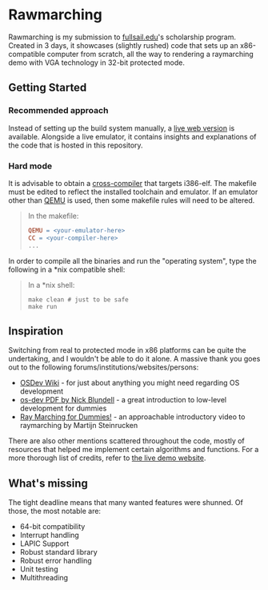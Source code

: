 # Rawmarching

Rawmarching is my submission to [fullsail.edu](https://www.fullsail.edu/)'s scholarship program. Created in 3 days, it showcases (slightly rushed) code that sets up an x86-compatible computer from scratch, all the way to rendering a raymarching demo with VGA technology in 32-bit protected mode.

## Getting Started

### Recommended approach

Instead of setting up the build system manually, a [live web version](https://localhost) is available. Alongside a live emulator, it contains insights and explanations of the code that is hosted in this repository.

### Hard mode

It is advisable to obtain a [cross-compiler](https://wiki.osdev.org/GCC_Cross-Compiler) that targets i386-elf. The makefile must be edited to reflect the installed toolchain and emulator. If an emulator other than [QEMU](https://www.qemu.org/) is used, then some makefile rules will need to be altered.

> In the makefile:
> ```Makefile
> QEMU = <your-emulator-here>
> CC = <your-compiler-here>
> ...
> ```

In order to compile all the binaries and run the "operating system", type the following in a *nix compatible shell:

> In a *nix shell:
> ```shell
> make clean # just to be safe
> make run
> ```

## Inspiration

Switching from real to protected mode in x86 platforms can be quite the undertaking, and I wouldn't be able to do it alone. A massive thank you goes out to the following forums/institutions/websites/persons:

 - [OSDev Wiki](https://wiki.osdev.org/Main_Page) - for just about anything you might need regarding OS development
 - [os-dev PDF by Nick Blundell](https://www.cs.bham.ac.uk/~exr/lectures/opsys/10_11/lectures/os-dev.pdf) - a great introduction to low-level development for dummies
 - [Ray Marching for Dummies!](https://www.youtube.com/watch?v=PGtv-dBi2wE) - an approachable introductory video to raymarching by Martijn Steinrucken

There are also other mentions scattered throughout the code, mostly of resources that helped me implement certain algorithms and functions. For a more thorough list of credits, refer to [the live demo website](http://localhost).

## What's missing

The tight deadline means that many wanted features were shunned. Of those, the most notable are:

 - 64-bit compatibility
 - Interrupt handling
 - LAPIC Support
 - Robust standard library
 - Robust error handling
 - Unit testing
 - Multithreading
